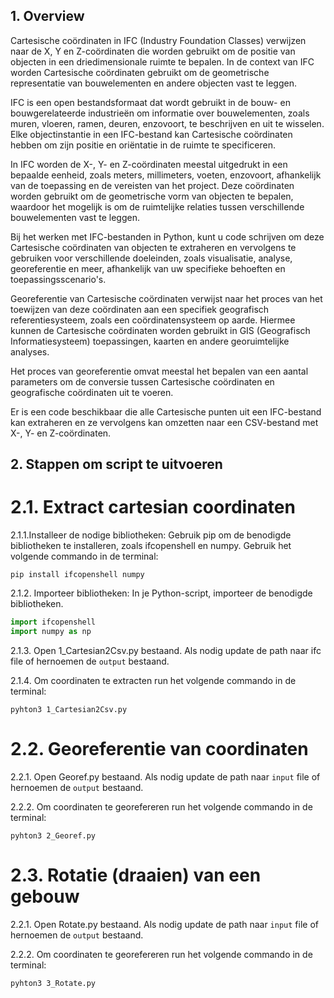 ## 1. Overview
Cartesische coördinaten in IFC (Industry Foundation Classes) verwijzen naar de X, Y en Z-coördinaten die worden gebruikt om de positie van objecten in een driedimensionale ruimte te bepalen. In de context van IFC worden Cartesische coördinaten gebruikt om de geometrische representatie van bouwelementen en andere objecten vast te leggen.

IFC is een open bestandsformaat dat wordt gebruikt in de bouw- en bouwgerelateerde industrieën om informatie over bouwelementen, zoals muren, vloeren, ramen, deuren, enzovoort, te beschrijven en uit te wisselen. Elke objectinstantie in een IFC-bestand kan Cartesische coördinaten hebben om zijn positie en oriëntatie in de ruimte te specificeren.

In IFC worden de X-, Y- en Z-coördinaten meestal uitgedrukt in een bepaalde eenheid, zoals meters, millimeters, voeten, enzovoort, afhankelijk van de toepassing en de vereisten van het project. Deze coördinaten worden gebruikt om de geometrische vorm van objecten te bepalen, waardoor het mogelijk is om de ruimtelijke relaties tussen verschillende bouwelementen vast te leggen.

Bij het werken met IFC-bestanden in Python, kunt u code schrijven om deze Cartesische coördinaten van objecten te extraheren en vervolgens te gebruiken voor verschillende doeleinden, zoals visualisatie, analyse, georeferentie en meer, afhankelijk van uw specifieke behoeften en toepassingsscenario's.

Georeferentie van Cartesische coördinaten verwijst naar het proces van het toewijzen van deze coördinaten aan een specifiek geografisch referentiesysteem, zoals een coördinatensysteem op aarde. Hiermee kunnen de Cartesische coördinaten worden gebruikt in GIS (Geografisch Informatiesysteem) toepassingen, kaarten en andere georuimtelijke analyses.

Het proces van georeferentie omvat meestal het bepalen van een aantal parameters om de conversie tussen Cartesische coördinaten en geografische coördinaten uit te voeren.

Er is een code beschikbaar die alle Cartesische punten uit een IFC-bestand kan extraheren en ze vervolgens kan omzetten naar een CSV-bestand met X-, Y- en Z-coördinaten.

## 2. Stappen om script te uitvoeren

# 2.1. Extract cartesian coordinaten

2.1.1.Installeer de nodige bibliotheken: Gebruik pip om de benodigde bibliotheken te installeren, zoals ifcopenshell en numpy. Gebruik het volgende commando in de terminal:

`pip install ifcopenshell numpy`

2.1.2. Importeer bibliotheken: In je Python-script, importeer de benodigde bibliotheken.

```python
import ifcopenshell
import numpy as np
```
2.1.3.  Open 1_Cartesian2Csv.py bestaand.
Als nodig update de path naar ifc file of hernoemen de `output` bestaand.

2.1.4. Om coordinaten te extracten run het volgende commando in de terminal:

`pyhton3 1_Cartesian2Csv.py`

# 2.2. Georeferentie van coordinaten

2.2.1.  Open Georef.py bestaand.
Als nodig update de path naar `input` file of hernoemen de `output` bestaand.

2.2.2. Om coordinaten te georefereren run het volgende commando in de terminal:

`pyhton3 2_Georef.py`

# 2.3. Rotatie (draaien) van een gebouw

2.2.1.  Open Rotate.py bestaand.
Als nodig update de path naar `input` file of hernoemen de `output` bestaand.

2.2.2. Om coordinaten te georefereren run het volgende commando in de terminal:

`pyhton3 3_Rotate.py`